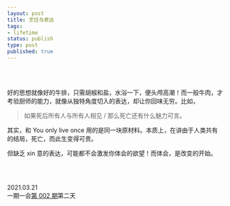 ```yaml
--- 
layout: post
title: 烹饪与表达
tags: 
- lifetime
status: publish
type: post
published: true
---
```



<br>
<br>
           
           
好的思想就像好的牛排，只需胡椒和盐，水浴一下，便头颅高潮！而一般牛肉，才考验厨师的能力，就像从独特角度切入的表达，却让你回味无穷。比如，

> 如果死后所有人与所有人相见 / 那么死亡还有什么魅力可言。

其实，和 You only live once 用的是同一块原材料。本质上，在讲由于人类共有的结局，死亡，而此生变得可贵。

但缺乏 xin 意的表达，可能都不会激发你体会的欲望！而体会，是改变的开始。

<br>
<br>

2021.03.21 <br>
一期一会[第 002 期](https://i.imgur.com/77APfri.png)第二天 <br>





